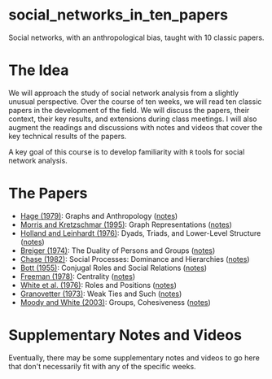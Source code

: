# social_networks_in_ten_papers
Social networks, with an anthropological bias, taught with 10 classic papers.

# The Idea

We will approach the study of social network analysis from a slightly unusual perspective. Over the course of ten weeks, we will read ten classic papers in the development of the field. We will discuss the papers, their context, their key results, and extensions during class meetings. I will also augment the readings and discussions with notes and videos that cover the key technical results of the papers.

A key goal of this course is to develop familiarity with `R` tools for social network analysis.

# The Papers

- [Hage (1979)](https://doi.org/10.1146/annurev.an.08.100179.000555): Graphs and Anthropology ([notes]())
- [Morris and Kretzschmar (1995)](https://doi.org/10.1016/0378-8733(95)00268-S): Graph Representations ([notes]())
- [Holland and Leinhardt (1976)](https://doi.org/10.2307/270703): Dyads, Triads, and Lower-Level Structure ([notes]())
- [Breiger (1974)](https://www.jstor.org/stable/2576011): The Duality of Persons and Groups ([notes]())
- [Chase (1982)](https://doi.org/10.1163/156853982x00364): Social Processes: Dominance and Hierarchies ([notes]())
- [Bott (1955)](https://doi.org/10.1177/001872675500800401): Conjugal Roles and Social Relations ([notes]())
- [Freeman (1978)](https:/doi.org/10.1016/0378-8733(78)90021-7): Centrality ([notes]())
- [White et al. (1976)](https://doi.org/10.1086/226141): Roles and Positions ([notes]())
- [Granovetter (1973)](https://www.jstor.org/stable/2776392): Weak Ties and Such ([notes]())
- [Moody and White (2003)](https://doi.org/10.2307/3088904): Groups, Cohesiveness ([notes]())

# Supplementary Notes and Videos

Eventually, there may be some supplementary notes and videos to go here that don't necessarily fit with any of the specific weeks. 


